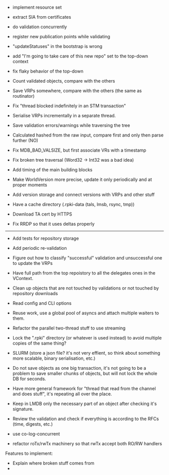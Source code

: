 + implement resource set
+ extract SIA from certificates
+ do validation concurrently 

+ register new publication points while validating

+ "updateStatuses" in the bootstrap is wrong
+ add "I'm going to take care of this new repo" set to the top-down context

+ fix flaky behavior of the top-down
+ Count validated objects, compare with the others
+ Save VRPs somewhere, compare with the others (the same as routinator)
+ Fix "thread blocked indefinitely in an STM transaction"
+ Serialise VRPs incrementally in a separate thread.
+ Save validation errors/warnings while traversing the tree
+ Calculated hashed from the raw input, compare first and only then parse further (NO)
+ Fix MDB_BAD_VALSIZE, but first associate VRs with a timestamp
+ Fix broken tree traversal (Word32 -> Int32 was a bad idea)
+ Add timing of the main building blocks
+ Make WorldVersion more precise, update it only periodically and at proper moments
+ Add version storage and connect versions with VRPs and other stuff
+ Have a cache directory (.rpki-data (tals, lmsb, rsync, tmp))
+ Download TA cert by HTTPS 
+ Fix RRDP so that it uses deltas properly


---------------------------------------------------------------------------

- Add tests for repository storage
- Add periodic re-validation
- Figure out how to classify "successful" validation and unsuccessful one to update the VRPs
- Have full path from the top repoistory to all the delegates ones in the VContext.
- Clean up objects that are not touched by validations or not touched by repository downloads
- Read config and CLI options
- Reuse work, use a global pool of asyncs and attach multiple waiters to them.
- Refactor the parallel two-thread stuff to use streaming

- Lock the ".rpki" directory (or whatever is used instead) to avoid multiple copies of the same thing?

- SLURM (store a json file? it's not very effient, so think about something more scalable, 
  binary serialisation, etc.)

- Do not save objects as one big transaction, it's not going to be a problem to save smaller chunks of objects, but will not lock the whole DB for seconds.
- Have more general framework for "thread that read from the channel and does stuff", it's repeating all over the place.

- Keep in LMDB only the necessary part of an object after checking it's signature.
- Review the validation and check if everything is according to the RFCs (time, digests, etc.)



- use co-log-concurrent
- refactor roTx/rwTx machinery so that rwTx accept both RO/RW handlers



Features to implement:
- Explain where broken stuff comes from
- 
